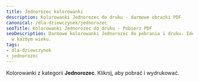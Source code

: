 ```yaml
---
title: Jednorozec kolorowanki
description: Kolorowanki Jednorozec do druku - darmowe obrazki PDF
canonical: /dla-dziewczynek/jednorozec
seoTitle: Kolorowanki Jednorozec do druku - Pobierz PDF
seoDescription: Darmowe kolorowanki Jednorozec do pobrania i druku. Idealne dla dzieci
  w każdym wieku.
tags:
- dla-dziewczynek
- jednorozec
---
```


Kolorowanki z kategorii **Jednorozec**. Kliknij, aby pobrać i wydrukować.
